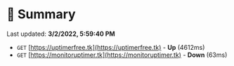 # 📖 Summary
Last updated: **3/2/2022, 5:59:40 PM**

- `GET` [https://uptimerfree.tk](https://uptimerfree.tk) - **Up** (4612ms)
- `GET` [https://monitoruptimer.tk](https://monitoruptimer.tk) - **Down** (63ms)
